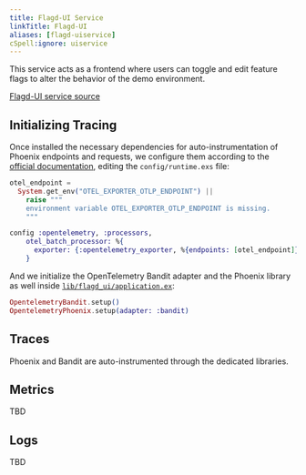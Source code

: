 ```yaml
---
title: Flagd-UI Service
linkTitle: Flagd-UI
aliases: [flagd-uiservice]
cSpell:ignore: uiservice
---
```


This service acts as a frontend where users can toggle and edit feature flags to
alter the behavior of the demo environment.

[Flagd-UI service source](https://github.com/open-telemetry/opentelemetry-demo/blob/main/src/flagd-ui/)

## Initializing Tracing

Once installed the necessary dependencies for auto-instrumentation of Phoenix
endpoints and requests, we configure them according to the
[official documentation](/docs/languages/erlang/getting-started/), editing the
`config/runtime.exs` file:

```elixir
otel_endpoint =
  System.get_env("OTEL_EXPORTER_OTLP_ENDPOINT") ||
    raise """
    environment variable OTEL_EXPORTER_OTLP_ENDPOINT is missing.
    """

config :opentelemetry, :processors,
    otel_batch_processor: %{
      exporter: {:opentelemetry_exporter, %{endpoints: [otel_endpoint]}}
    }
```

And we initialize the OpenTelemetry Bandit adapter and the Phoenix library as
well inside
[`lib/flagd_ui/application.ex`](https://github.com/open-telemetry/opentelemetry-demo/blob/main/src/flagd-ui/lib/flagd_ui/application.ex):

```elixir
OpentelemetryBandit.setup()
OpentelemetryPhoenix.setup(adapter: :bandit)
```

## Traces

Phoenix and Bandit are auto-instrumented through the dedicated libraries.

## Metrics

TBD

## Logs

TBD
